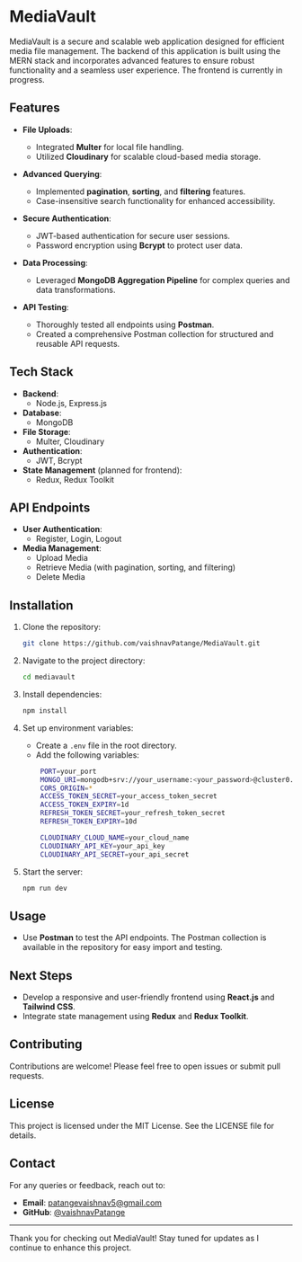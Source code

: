 # MediaVault

MediaVault is a secure and scalable web application designed for efficient media file management. The backend of this application is built using the MERN stack and incorporates advanced features to ensure robust functionality and a seamless user experience. The frontend is currently in progress.

## Features

- **File Uploads**:
  - Integrated **Multer** for local file handling.
  - Utilized **Cloudinary** for scalable cloud-based media storage.

- **Advanced Querying**:
  - Implemented **pagination**, **sorting**, and **filtering** features.
  - Case-insensitive search functionality for enhanced accessibility.

- **Secure Authentication**:
  - JWT-based authentication for secure user sessions.
  - Password encryption using **Bcrypt** to protect user data.

- **Data Processing**:
  - Leveraged **MongoDB Aggregation Pipeline** for complex queries and data transformations.

- **API Testing**:
  - Thoroughly tested all endpoints using **Postman**.
  - Created a comprehensive Postman collection for structured and reusable API requests.

## Tech Stack

- **Backend**:
  - Node.js, Express.js
- **Database**:
  - MongoDB
- **File Storage**:
  - Multer, Cloudinary
- **Authentication**:
  - JWT, Bcrypt
- **State Management** (planned for frontend):
  - Redux, Redux Toolkit

## API Endpoints

- **User Authentication**:
  - Register, Login, Logout
- **Media Management**:
  - Upload Media
  - Retrieve Media (with pagination, sorting, and filtering)
  - Delete Media

## Installation

1. Clone the repository:
   ```bash
   git clone https://github.com/vaishnavPatange/MediaVault.git
   ```

2. Navigate to the project directory:
   ```bash
   cd mediavault
   ```

3. Install dependencies:
   ```bash
   npm install
   ```

4. Set up environment variables:
   - Create a `.env` file in the root directory.
   - Add the following variables:
     ```bash
      PORT=your_port
      MONGO_URI=mongodb+srv://your_username:<your_password>@cluster0.0u0phqu.mongodb.net
      CORS_ORIGIN=*
      ACCESS_TOKEN_SECRET=your_access_token_secret
      ACCESS_TOKEN_EXPIRY=1d
      REFRESH_TOKEN_SECRET=your_refresh_token_secret
      REFRESH_TOKEN_EXPIRY=10d
  
      CLOUDINARY_CLOUD_NAME=your_cloud_name
      CLOUDINARY_API_KEY=your_api_key
      CLOUDINARY_API_SECRET=your_api_secret
     ```

5. Start the server:
   ```bash
   npm run dev
   ```

## Usage

- Use **Postman** to test the API endpoints. The Postman collection is available in the repository for easy import and testing.

## Next Steps

- Develop a responsive and user-friendly frontend using **React.js** and **Tailwind CSS**.
- Integrate state management using **Redux** and **Redux Toolkit**.

## Contributing

Contributions are welcome! Please feel free to open issues or submit pull requests.

## License

This project is licensed under the MIT License. See the LICENSE file for details.

## Contact

For any queries or feedback, reach out to:
- **Email**: [patangevaishnav5@gmail.com](mailto:patangevaishnav5@gmail.com)
- **GitHub**: [@vaishnavPatange](https://github.com/vaishnavPatange)

---

Thank you for checking out MediaVault! Stay tuned for updates as I continue to enhance this project.
